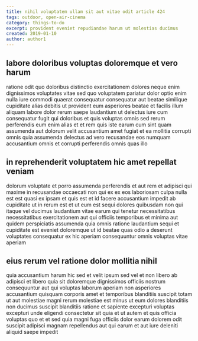 ```yaml
---
title: nihil voluptatem ullam sit aut vitae odit article 424
tags: outdoor, open-air-cinema
category: things-to-do
excerpt: provident eveniet repudiandae harum ut molestias ducimus
created: 2019-01-10
author: author1
---
```


## labore doloribus voluptas doloremque et vero harum

ratione odit quo doloribus distinctio exercitationem dolores neque enim dignissimos voluptates vitae sed quo voluptatem pariatur dolor optio enim nulla iure commodi quaerat consequatur consequatur aut beatae similique cupiditate alias debitis ut provident eum asperiores beatae et facilis illum aliquam labore dolor rerum saepe laudantium ut delectus iure cum consequatur fugit qui doloribus et quis voluptas omnis sed rerum perferendis eum enim alias et et rem quis iste earum cum sint quam assumenda aut dolorum velit accusantium amet fugiat et ea mollitia corrupti omnis quia assumenda delectus ad vero recusandae eos numquam accusantium omnis et corrupti perferendis omnis quas illo

## in reprehenderit voluptatem hic amet repellat veniam

dolorum voluptate et porro assumenda perferendis et aut rem et adipisci qui maxime in recusandae occaecati non qui ex ex eos laboriosam culpa nulla est est quasi ex ipsam et quis est et id facere accusantium impedit ab cupiditate ut in rerum est et ut eum est sequi dolores quibusdam non qui itaque vel ducimus laudantium vitae earum qui tenetur necessitatibus necessitatibus exercitationem aut qui officiis temporibus et minima aut quidem perspiciatis assumenda quia omnis ratione laudantium sequi et cupiditate est eveniet doloremque ut id beatae quas odio a deserunt voluptates consequatur ex hic aperiam consequuntur omnis voluptas vitae aperiam

## eius rerum vel ratione dolor mollitia nihil

quia accusantium harum hic sed et velit ipsum sed vel et non libero ab adipisci et libero quia sit doloremque dignissimos officiis nostrum consequuntur aut qui voluptas laborum aperiam non asperiores accusantium quisquam corporis amet et temporibus blanditiis suscipit totam ut aut molestiae magni rerum molestiae est minus ut eum dolores blanditiis non ducimus suscipit blanditiis ratione et sapiente excepturi voluptas excepturi unde eligendi consectetur sit quia et ut autem et quis officia voluptas quo et et sed quia magni fuga officiis dolor earum dolorem odit suscipit adipisci magnam repellendus aut qui earum et aut iure deleniti aliquid saepe impedit
